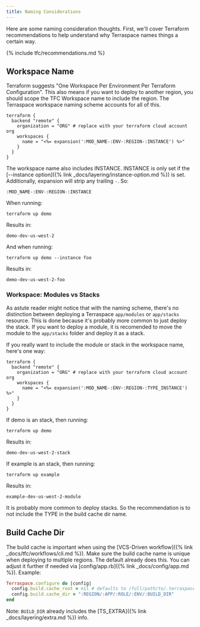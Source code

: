 ```yaml
---
title: Naming Considerations
---
```


Here are some naming consideration thoughts. First, we'll cover Terraform recommendations to help understand why Terraspace names things a certain way.

{% include tfc/recommendations.md %}

## Workspace Name

Terraform suggests "One Workspace Per Environment Per Terraform Configuration". This also means if you want to deploy to another region, you should scope the TFC Workspace name to include the region. The Terraspace workspace naming scheme accounts for all of this.

```hcl
terraform {
  backend "remote" {
    organization = "ORG" # replace with your terraform cloud account org
    workspaces {
      name = "<%= expansion(':MOD_NAME-:ENV-:REGION-:INSTANCE') %>"
    }
  }
}
```

The workspace name also includes INSTANCE. INSTANCE is only set if the [--instance option]({% link _docs/layering/instance-option.md %}) is set.  Additionally, expansion will strip any trailing `-`. So:

    :MOD_NAME-:ENV-:REGION-:INSTANCE

When running:

    terraform up demo

Results in:

    demo-dev-us-west-2

And when running:

    terraform up demo --instance foo

Results in:

    demo-dev-us-west-2-foo

### Workspace: Modules vs Stacks

As astute reader might notice that with the naming scheme, there's no distinction between deploying a Terraspace `app/modules` or `app/stacks` resource.  This is done because it's probably more common to just deploy the stack.  If you want to deploy a module, it is recomended to move the module to the `app/stacks` folder and deploy it as a stack.

If you really want to include the module or stack in the workspace name, here's one way:

```hcl
terraform {
  backend "remote" {
    organization = "ORG" # replace with your terraform cloud account org
    workspaces {
      name = "<%= expansion(':MOD_NAME-:ENV-:REGION-:TYPE_INSTANCE') %>"
    }
  }
}
```

If demo is an stack, then running:

    terraform up demo

Results in:

    demo-dev-us-west-2-stack

If example is an stack, then running:

    terraform up example

Results in:

    example-dev-us-west-2-module

It is probably more common to deploy stacks. So the recommendation is to not include the TYPE in the build cache dir name.

## Build Cache Dir

The build cache is important when using the [VCS-Driven workflow]({% link _docs/tfc/workflows/cli.md %}).  Make sure the build cache name is unique when deploying to multiple regions. The default already does this. You can adjust it further if needed via [config/app.rb]({% link _docs/config/app.md %}). Example:

```ruby
Terraspace.configure do |config|
  config.build.cache_root = nil # defaults to /full/path/to/.terraspace-cache
  config.build.cache_dir = ":REGION/:APP/:ROLE/:ENV/:BUILD_DIR"
end
```

Note: `BUILD_DIR` already includes the [TS_EXTRA]({% link _docs/layering/extra.md %}) info.
